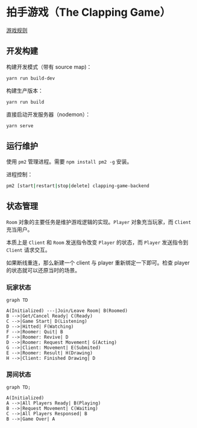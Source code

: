 # 拍手游戏（The Clapping Game）

[游戏规则](./gamerule.zh.md)

## 开发构建

构建开发模式（带有 source map)：

```bash
yarn run build-dev
```

构建生产版本：

```bash
yarn run build
```

直接启动开发服务器（nodemon）：

```bash
yarn serve
```

## 运行维护

使用 `pm2` 管理进程。需要 `npm install pm2 -g` 安装。

进程控制：

```bash
pm2 [start|restart|stop|delete] clapping-game-backend
```

## 状态管理

`Room` 对象的主要任务是维护游戏逻辑的实现。`Player` 对象充当玩家，而 `Client` 充当用户。

本质上是 `Client` 和 `Room` 发送指令改变 `Player` 的状态，而 `Player` 发送指令到 `Client` 请求交互。

如果断线重连，那么新建一个 client 与 player 重新绑定一下即可。检查 player 的状态就可以还原当时的场景。

### 玩家状态

```mermaid
graph TD

A(Initialized) ---|Join/Leave Room| B(Roomed)
B -->|Get/Cancel Ready| C(Ready)
C -->|Game Start| D(Listening)
D -->|Hitted| F(Watching)
F -->|Roomer: Quit| B
F -->|Roomer: Revive| D
D -->|Roomer: Request Movement| G(Acting)
G -->|Client: Movement| E(Submited)
E -->|Roomer: Result| H(Drawing)
H -->|Client: Finished Drawing| D
```

### 房间状态

```mermaid
graph TD;

A(Initialized)
A -->|All Players Ready| B(Playing)
B -->|Request Movement| C(Waiting)
C -->|All Players Responsed| B
B -->|Game Over| A
```
